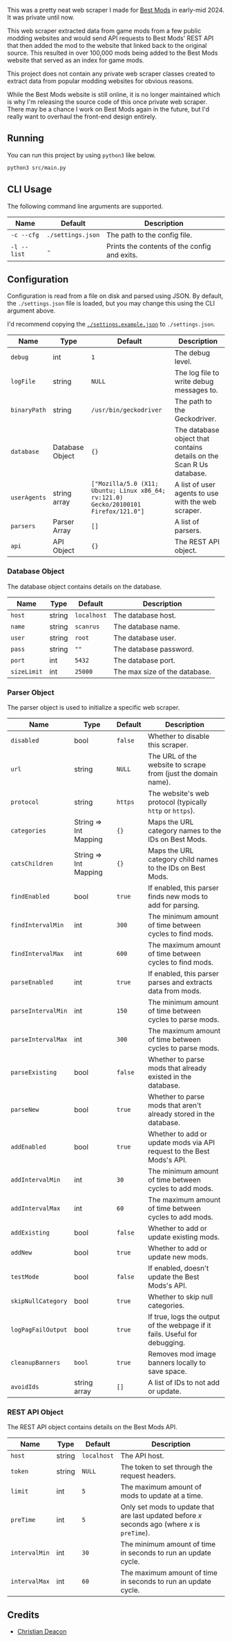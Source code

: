 This was a pretty neat web scraper I made for [Best Mods](https://bestmods.io) in early-mid 2024. It was private until now.

This web scraper extracted data from game mods from a few public modding websites and would send API requests to Best Mods' REST API that then added the mod to the website that linked back to the original source. This resulted in over 100,000 mods being added to the Best Mods website that served as an index for game mods.

This project does not contain any private web scraper classes created to extract data from popular modding websites for obvious reasons.

While the Best Mods website is still online, it is no longer maintained which is why I'm releasing the source code of this once private web scraper. There may be a chance I work on Best Mods again in the future, but I'd really want to overhaul the front-end design entirely.

## Running
You can run this project by using `python3` like below.

```bash
python3 src/main.py
```

## CLI Usage
The following command line arguments are supported.


| Name | Default | Description |
| ---- | ------- | ----------- |
| `-c --cfg` | `./settings.json` | The path to the config file. |
| `-l --list` | - | Prints the contents of the config and exits. |

## Configuration
Configuration is read from a file on disk and parsed using JSON. By default, the `./settings.json` file is loaded, but you may change this using the CLI argument above.

I'd recommend copying the [`./settings.example.json`](./settings.example.json) to `./settings.json`.

| Name | Type | Default | Description |
| ---- | ---- | ------- | ----------- |
| `debug` | int | `1` | The debug level.
| `logFile` | string | `NULL` | The log file to write debug messages to. |
| `binaryPath` | string | `/usr/bin/geckodriver` | The path to the Geckodriver. |
| `database` | Database Object | `{}` | The database object that contains details on the Scan R Us database. |
| `userAgents` | string array | `["Mozilla/5.0 (X11; Ubuntu; Linux x86_64; rv:121.0) Gecko/20100101 Firefox/121.0"]` | A list of user agents to use with the web scraper. |
| `parsers` | Parser Array | `[]` | A list of parsers. |
| `api` | API Object | `{}` | The REST API object. |

### Database Object
The database object contains details on the database.

| Name | Type | Default | Description |
| ---- | ---- | ------- | ----------- |
| `host` | string | `localhost` | The database host. |
| `name` | string | `scanrus` | The database name. |
| `user` | string | `root` | The database user. |
| `pass` | string | `""` | The database password. |
| `port` | int | `5432` | The database port. |
| `sizeLimit` | int | `25000` | The max size of the database. |

### Parser Object
The parser object is used to initialize a specific web scraper.

| Name | Type | Default | Description |
| ---- | ---- | ------- | ----------- |
| `disabled` | bool | `false` | Whether to disable this scraper. |
| `url` | string | `NULL` | The URL of the website to scrape from (just the domain name). |
| `protocol` | string | `https` | The website's web protocol (typically `http` or `https`). |
| `categories` | String => Int Mapping | `{}` | Maps the URL category names to the IDs on Best Mods. |
| `catsChildren` | String => Int Mapping | `{}` | Maps the URL category child names to the IDs on Best Mods. |
| `findEnabled` | bool | `true` | If enabled, this parser finds new mods to add for parsing. |
| `findIntervalMin` | int | `300` | The minimum amount of time between cycles to find mods. |
| `findIntervalMax` | int | `600` | The maximum amount of time between cycles to find mods. |
| `parseEnabled` | int | `true` | If enabled, this parser parses and extracts data from mods. |
| `parseIntervalMin` | int | `150` | The minimum amount of time between cycles to parse mods. |
| `parseIntervalMax` | int | `300` | The maximum amount of time between cycles to parse mods. |
| `parseExisting` | bool | `false` | Whether to parse mods that already existed in the database. |
| `parseNew` | bool | `true` | Whether to parse mods that aren't already stored in the database. |
| `addEnabled` | bool | `true` | Whether to add or update mods via API request to the Best Mods's API. |
| `addIntervalMin` | int | `30` | The minimum amount of time between cycles to add mods. |
| `addIntervalMax` | int | `60` | The maximum amount of time between cycles to add mods. |
| `addExisting` | bool | `false` | Whether to add or update existing mods. |
| `addNew` | bool | `true` | Whether to add or update new mods. |
| `testMode` | bool | `false` | If enabled, doesn't update the Best Mods's API. |
| `skipNullCategory` | bool | `true` | Whether to skip null categories. |
| `logPagFailOutput` | bool | `true` | If true, logs the output of the webpage if it fails. Useful for debugging. |
| `cleanupBanners` | `bool` | `true` | Removes mod image banners locally to save space. |
| `avoidIds` | string array | `[]` | A list of IDs to not add or update. |

### REST API Object
The REST API object contains details on the Best Mods API.

| Name | Type | Default | Description |
| ---- | ---- | ------- | ----------- |
| `host` | string | `localhost` | The API host. |
| `token` | string | `NULL` | The token to set through the request headers. |
| `limit` | int | `5` | The maximum amount of mods to update at a time. |
| `preTime` | int | `5` | Only set mods to update that are last updated before *x* seconds ago (where *x* is `preTime`). |
| `intervalMin` | int | `30` | The minimum amount of time in seconds to run an update cycle. |
| `intervalMax` | int | `60` | The maximum amount of time in seconds to run an update cycle. |

## Credits
* [Christian Deacon](https://github.com/gamemann)